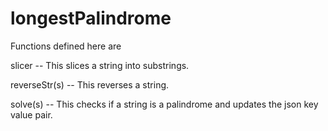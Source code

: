 # longestPalindrome


Functions defined here are 

slicer  -- This slices a string into substrings. 


reverseStr(s)  -- This reverses a string.


solve(s)    --  This checks if a string is a palindrome and updates the json key value pair.





